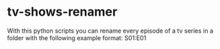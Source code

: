# tv-shows-renamer
With this python scripts you can rename every episode of a tv series in a folder with the following example format: S01:E01
